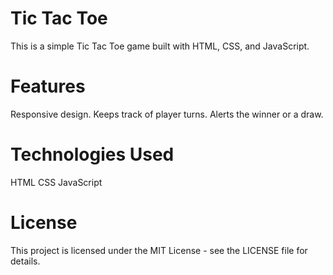 # Tic Tac Toe
This is a simple Tic Tac Toe game built with HTML, CSS, and JavaScript.

# Features
Responsive design.
Keeps track of player turns.
Alerts the winner or a draw.

# Technologies Used
HTML
CSS
JavaScript

# License
This project is licensed under the MIT License - see the LICENSE file for details.
